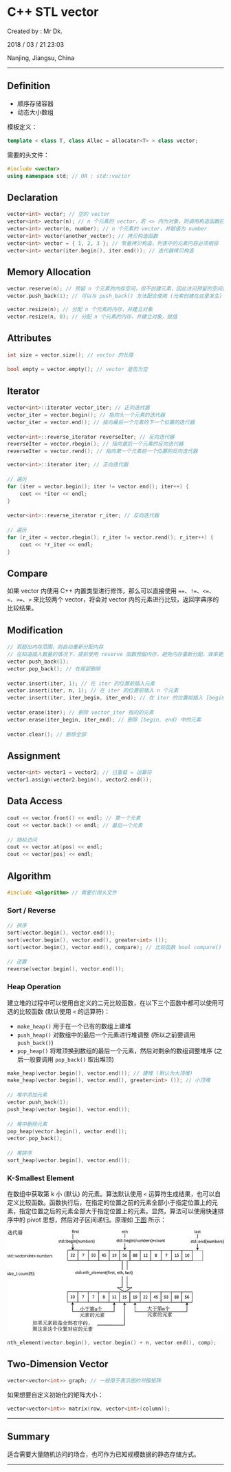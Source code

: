 # C++ STL vector

Created by : Mr Dk.

2018 / 03 / 21 23:03

Nanjing, Jiangsu, China

---

## Definition

* 顺序存储容器
* 动态大小数组​

模板定义：

```c++
template < class T, class Alloc = allocator<T> > class vector;
```

需要的头文件：

```c++
#include <vector>
using namespace std; // OR : std::vector
```

## Declaration

```c++
vector<int> vector; // 空的 vector
vector<int> vector(n); // n 个元素的 vector，若 <> 内为对象，则调用构造函数初始化
vector<int> vector(n, number); // n 个元素的 vector，并赋值为 number
vector<int> vector(another_vector); // 拷贝构造函数
vector<int> vector = { 1, 2, 3 }; // 常量拷贝构造，列表中的元素内容必须相容
vector<int> vector(iter.begin(), iter.end()); // 迭代器拷贝构造
```

## Memory Allocation

```c++
vector.reserve(n); // 预留 n 个元素的内存空间，但不创建元素，因此访问预留的空间是非法的
vector.push_back(1); // 可以与 push_back() 方法配合使用 (元素创建在这里发生)
```

```c++
vector.resize(n); // 分配 n 个元素的内存，并建立对象
vector.resize(n, 0); // 分配 n 个元素的内存，并建立对象，赋值
```

## Attributes

```c++
int size = vector.size(); // vector 的长度

bool empty = vector.empty(); // vector 是否为空
```

## Iterator

```c++
vector<int>::iterator vector_iter; // 正向迭代器
vector_iter = vector.begin(); // 指向头一个元素的迭代器
vector_iter = vector.end(); // 指向最后一个元素的下一个位置的迭代器

vector<int>::reverse_iterator reverseIter; // 反向迭代器
reverseIter = vector.rbegin(); // 指向最后一个元素的反向迭代器
reverseIter = vector.rend(); // 指向第一个元素前一个位置的反向迭代器
```

```c++
vector<int>::iterator iter; // 正向迭代器

// 遍历
for (iter = vector.begin(); iter != vector.end(); iter++) {
    cout << *iter << endl;
}

vector<int>::reverse_iterator r_iter; // 反向迭代器

// 遍历
for (r_iter = vector.rbegin(); r_iter != vector.rend(); r_iter++) {
    cout << *r_iter << endl;
}
```

## Compare

如果 vector 内使用 C++ 内置类型进行修饰，那么可以直接使用 `==`、`!=`、`<=`、`<`、`>=`、`>` 来比较两个 vector，将会对 vector 内的元素进行比较，返回字典序的比较结果。

## Modification

```c++
// 若超出内存范围，则自动重新分配内存
// 在知道插入数量的情况下，提前使用 reserve 函数预留内存，避免内存重新分配，效率更高
vector.push_back(1);
vector.pop_back(); // 在尾部删除

vector.insert(iter, 1); // 在 iter 的位置前插入元素
vector.insert(iter, n, 1); // 在 iter 的位置前插入 n 个元素
vector.insert(iter, iter_begin, iter_end); // 在 iter 的位置前插入 [begin, end) 的元素

vector.erase(iter); // 删除 vector_iter 指向的元素
vector.erase(iter_begin, iter_end); // 删除 [begin, end) 中的元素

vector.clear(); // 删除全部
```

## Assignment

```c++
vector<int> vector1 = vector2; // 已重载 = 运算符
vector1.assign(vector2.begin(), vector2.end());
```

## Data Access

```c++
cout << vector.front() << endl; // 第一个元素
cout << vector.back() << endl; // 最后一个元素

// 随机访问
cout << vector.at(pos) << endl;
cout << vector[pos] << endl;
```

## Algorithm

```c++
#include <algorithm> // 需要引用头文件
```

### Sort / Reverse

```c++
// 排序
sort(vector.begin(), vector.end());
sort(vector.begin(), vector.end(), greater<int> ());
sort(vector.begin(), vector.end(), compare); // 比较函数 bool compare() 需要自己实现

// 逆置
reverse(vector.begin(), vector.end());
```

### Heap Operation

建立堆的过程中可以使用自定义的二元比较函数，在以下三个函数中都可以使用可选的比较函数 (默认使用 `<` 的运算符)：

* `make_heap()` 用于在一个已有的数组上建堆
* `push_heap()` 对数组中的最后一个元素进行堆调整 (所以之前要调用 `push_back()`)
* `pop_heap()` 将堆顶换到数组的最后一个元素，然后对剩余的数组调整堆序 (之后一般要调用 `pop_back()` 取出堆顶)

```c++
make_heap(vector.begin(), vector.end()); // 建堆 (默认为大顶堆)
make_heap(vector.begin(), vector.end(), greater<int> ()); // 小顶堆

// 堆中添加元素
vector.push_back(1);
push_heap(vector.begin(), vector.end());

// 堆中删除元素
pop_heap(vector.begin(), vector.end());
vector.pop_back();

// 堆排序
sort_heap(vector.begin(), vector.end());
```

### K-Smallest Element

在数组中获取第 k 小 (默认) 的元素。算法默认使用 `<` 运算符生成结果，也可以自定义比较函数。函数执行后，在指定的位置之前的元素全部小于指定位置上的元素，指定位置之后的元素全部大于指定位置上的元素。显然，算法可以使用快速排序中的 pivot 思想，然后对子区间递归。原理如 [下图](http://c.biancheng.net/view/566.html) 所示：

![stl-nth-element](../img/stl-nth-element.png)

```c++
nth_element(vector.begin(), vector.begin() + n, vector.end(), comp);
```

## Two-Dimension Vector

```c++
vector<vector<int>> graph; // 一般用于表示图的邻接矩阵
```

如果想要自定义初始化的矩阵大小：

```c++
vector<vector<int>> matrix(row, vector<int>(column));
```

---

## Summary

适合需要大量随机访问的场合，也可作为已知规模数据的静态存储方式。

---

